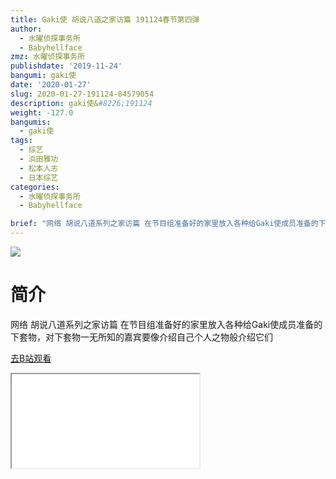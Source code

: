 ```yaml
---
title: Gaki使 胡说八道之家访篇 191124春节第四弹
author:
  - 水曜侦探事务所
  - Babyhellface
zmz: 水曜侦探事务所
publishdate: '2019-11-24'
bangumi: gaki使
date: '2020-01-27'
slug: 2020-01-27-191124-84579054
description: gaki使&#8226;191124
weight: -127.0
bangumis:
  - gaki使
tags:
  - 综艺
  - 浜田雅功
  - 松本人志
  - 日本综艺
categories:
  - 水曜侦探事务所
  - Babyhellface

brief: "网络 胡说八道系列之家访篇 在节目组准备好的家里放入各种给Gaki使成员准备的下套物，对下套物一无所知的嘉宾要像介绍自己个人之物般介绍它们"
---
```

![](https://raw.githubusercontent.com/tcgriffith/owaraisite/master/static/tmpimg/150ee03834eafbe056e6f5d13a0fdb7276f13bdd.jpg.480.jpg)
# 简介  
网络
胡说八道系列之家访篇
在节目组准备好的家里放入各种给Gaki使成员准备的下套物，对下套物一无所知的嘉宾要像介绍自己个人之物般介绍它们  

[去B站观看](https://www.bilibili.com/video/av84579054/)
<div class ="resp-container"><iframe class="testiframe" src="//player.bilibili.com/player.html?aid=84579054"", scrolling="no", allowfullscreen="true" > </iframe></div> 
